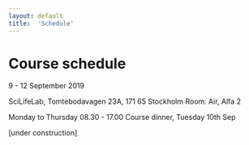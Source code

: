 ```yaml
---
layout: default
title:  'Schedule'
---
```

# Course schedule

9 - 12 September 2019

SciLifeLab, Tomtebodavagen 23A, 171 65 Stockholm
Room: Air, Alfa 2

Monday to Thursday 08.30 - 17.00
Course dinner, Tuesday 10th Sep

[under construction]